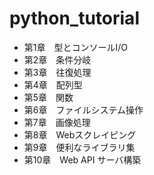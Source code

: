 # python_tutorial
 
- 第1章　型とコンソールI/O
- 第2章　条件分岐
- 第3章　往復処理
- 第4章　配列型
- 第5章　関数
- 第6章　ファイルシステム操作
- 第7章　画像処理
- 第8章　Webスクレイピング
- 第9章　便利なライブラリ集
- 第10章　Web API サーバ構築